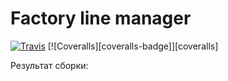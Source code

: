 # Factory line manager
[![Travis][build-badge]][build]
[![Coveralls][coveralls-badge]][coveralls]

Результат сборки:

[build-badge]: https://img.shields.io/travis/AngryReiser/GUAP_CI/master.png?style=flat-square
[build]: https://travis-ci.org/AngryReiser/GUAP_CI

